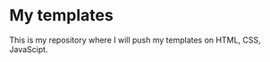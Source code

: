 My templates
=============


This is my repository where I will push my templates on HTML, CSS, JavaScipt.

